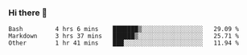 ### Hi there 👋

<!--
**WShiBin/WShiBin** is a ✨ _special_ ✨ repository because its `README.md` (this file) appears on your GitHub profile.

Here are some ideas to get you started:

- 🔭 I’m currently working on ...
- 🌱 I’m currently learning ...
- 👯 I’m looking to collaborate on ...
- 🤔 I’m looking for help with ...
- 💬 Ask me about ...
- 📫 How to reach me: ...
- 😄 Pronouns: ...
- ⚡ Fun fact: ...
-->

<!--START_SECTION:waka-->

```text
Bash         4 hrs 6 mins    ███████▒░░░░░░░░░░░░░░░░░   29.09 %
Markdown     3 hrs 37 mins   ██████▒░░░░░░░░░░░░░░░░░░   25.71 %
Other        1 hr 41 mins    ███░░░░░░░░░░░░░░░░░░░░░░   11.94 %
```

<!--END_SECTION:waka-->
